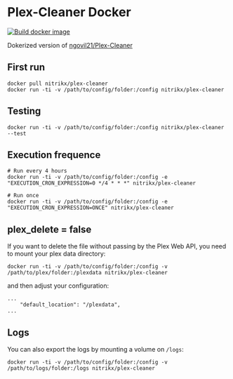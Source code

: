 # Plex-Cleaner Docker

[![Build docker image](https://github.com/NitriKx/docker-Plex-Cleaner/actions/workflows/build-image.yml/badge.svg)](https://github.com/NitriKx/docker-Plex-Cleaner/actions/workflows/build-image.yml)

Dokerized version of [ngovil21/Plex-Cleaner](https://github.com/ngovil21/Plex-Cleaner)

## First run 

```
docker pull nitrikx/plex-cleaner
docker run -ti -v /path/to/config/folder:/config nitrikx/plex-cleaner
```

## Testing 

```
docker run -ti -v /path/to/config/folder:/config nitrikx/plex-cleaner --test
```

## Execution frequence

```
# Run every 4 hours
docker run -ti -v /path/to/config/folder:/config -e "EXECUTION_CRON_EXPRESSION=0 */4 * * *" nitrikx/plex-cleaner

# Run once
docker run -ti -v /path/to/config/folder:/config -e "EXECUTION_CRON_EXPRESSION=ONCE" nitrikx/plex-cleaner
````

## plex_delete = false

If you want to delete the file without passing by the Plex Web API, you need to mount your plex data directory:

```
docker run -ti -v /path/to/config/folder:/config -v /path/to/plex/folder:/plexdata nitrikx/plex-cleaner
```

and then adjust your configuration:

```
...
    "default_location": "/plexdata",
...
```

## Logs

You can also export the logs by mounting a volume on `/logs`:
```
docker run -ti -v /path/to/config/folder:/config -v /path/to/logs/folder:/logs nitrikx/plex-cleaner
```

